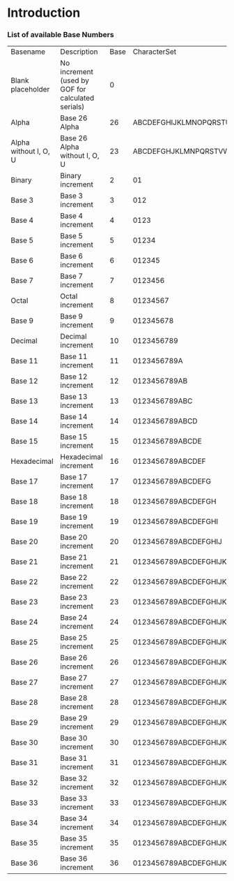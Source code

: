 # Introduction



### List of available Base Numbers


<table class="confluenceTable"><colgroup><col /> <col /> <col /> <col /> <col /> </colgroup><tbody><tr><td class="highlight confluenceTd">Basename</td><td class="highlight confluenceTd">Description</td><td class="highlight confluenceTd">Base</td><td class="highlight confluenceTd">CharacterSet</td><td class="highlight confluenceTd">Custom</td></tr><tr><td class="confluenceTd">Blank placeholder</td><td class="confluenceTd">No increment (used by GOF for calculated serials)</td><td class="confluenceTd">0</td><td class="confluenceTd"> </td><td class="confluenceTd">0</td></tr><tr><td class="confluenceTd">Alpha</td><td class="confluenceTd">Base 26 Alpha</td><td class="confluenceTd">26</td><td class="confluenceTd">ABCDEFGHIJKLMNOPQRSTUVWXYZ</td><td class="confluenceTd">1</td></tr><tr><td class="confluenceTd">Alpha without I, O, U</td><td class="confluenceTd">Base 26 Alpha without I, O, U</td><td class="confluenceTd">23</td><td class="confluenceTd">ABCDEFGHJKLMNPQRSTVWXYZ</td><td class="confluenceTd">1</td></tr><tr><td class="confluenceTd">Binary</td><td class="confluenceTd">Binary increment</td><td class="confluenceTd">2</td><td class="confluenceTd">01</td><td class="confluenceTd">0</td></tr><tr><td class="confluenceTd">Base 3</td><td class="confluenceTd">Base 3 increment</td><td class="confluenceTd">3</td><td class="confluenceTd">012</td><td class="confluenceTd">0</td></tr><tr><td class="confluenceTd">Base 4</td><td class="confluenceTd">Base 4 increment</td><td class="confluenceTd">4</td><td class="confluenceTd">0123</td><td class="confluenceTd">0</td></tr><tr><td class="confluenceTd">Base 5</td><td class="confluenceTd">Base 5 increment</td><td class="confluenceTd">5</td><td class="confluenceTd">01234</td><td class="confluenceTd">0</td></tr><tr><td class="confluenceTd">Base 6</td><td class="confluenceTd">Base 6 increment</td><td class="confluenceTd">6</td><td class="confluenceTd">012345</td><td class="confluenceTd">0</td></tr><tr><td class="confluenceTd">Base 7</td><td class="confluenceTd">Base 7 increment</td><td class="confluenceTd">7</td><td class="confluenceTd">0123456</td><td class="confluenceTd">0</td></tr><tr><td class="confluenceTd">Octal</td><td class="confluenceTd">Octal increment</td><td class="confluenceTd">8</td><td class="confluenceTd">01234567</td><td class="confluenceTd">0</td></tr><tr><td class="confluenceTd">Base 9</td><td class="confluenceTd">Base 9 increment</td><td class="confluenceTd">9</td><td class="confluenceTd">012345678</td><td class="confluenceTd">0</td></tr><tr><td class="confluenceTd">Decimal</td><td class="confluenceTd">Decimal increment</td><td class="confluenceTd">10</td><td class="confluenceTd">0123456789</td><td class="confluenceTd">0</td></tr><tr><td class="confluenceTd">Base 11</td><td class="confluenceTd">Base 11 increment</td><td class="confluenceTd">11</td><td class="confluenceTd">0123456789A</td><td class="confluenceTd">0</td></tr><tr><td class="confluenceTd">Base 12</td><td class="confluenceTd">Base 12 increment</td><td class="confluenceTd">12</td><td class="confluenceTd">0123456789AB</td><td class="confluenceTd">0</td></tr><tr><td class="confluenceTd">Base 13</td><td class="confluenceTd">Base 13 increment</td><td class="confluenceTd">13</td><td class="confluenceTd">0123456789ABC</td><td class="confluenceTd">0</td></tr><tr><td class="confluenceTd">Base 14</td><td class="confluenceTd">Base 14 increment</td><td class="confluenceTd">14</td><td class="confluenceTd">0123456789ABCD</td><td class="confluenceTd">0</td></tr><tr><td class="confluenceTd">Base 15</td><td class="confluenceTd">Base 15 increment</td><td class="confluenceTd">15</td><td class="confluenceTd">0123456789ABCDE</td><td class="confluenceTd">0</td></tr><tr><td class="confluenceTd">Hexadecimal</td><td class="confluenceTd">Hexadecimal increment</td><td class="confluenceTd">16</td><td class="confluenceTd">0123456789ABCDEF</td><td class="confluenceTd">0</td></tr><tr><td class="confluenceTd">Base 17</td><td class="confluenceTd">Base 17 increment</td><td class="confluenceTd">17</td><td class="confluenceTd">0123456789ABCDEFG</td><td class="confluenceTd">0</td></tr><tr><td class="confluenceTd">Base 18</td><td class="confluenceTd">Base 18 increment</td><td class="confluenceTd">18</td><td class="confluenceTd">0123456789ABCDEFGH</td><td class="confluenceTd">0</td></tr><tr><td class="confluenceTd">Base 19</td><td class="confluenceTd">Base 19 increment</td><td class="confluenceTd">19</td><td class="confluenceTd">0123456789ABCDEFGHI</td><td class="confluenceTd">0</td></tr><tr><td class="confluenceTd">Base 20</td><td class="confluenceTd">Base 20 increment</td><td class="confluenceTd">20</td><td class="confluenceTd">0123456789ABCDEFGHIJ</td><td class="confluenceTd">0</td></tr><tr><td class="confluenceTd">Base 21</td><td class="confluenceTd">Base 21 increment</td><td class="confluenceTd">21</td><td class="confluenceTd">0123456789ABCDEFGHIJK</td><td class="confluenceTd">0</td></tr><tr><td class="confluenceTd">Base 22</td><td class="confluenceTd">Base 22 increment</td><td class="confluenceTd">22</td><td class="confluenceTd">0123456789ABCDEFGHIJKL</td><td class="confluenceTd">0</td></tr><tr><td class="confluenceTd">Base 23</td><td class="confluenceTd">Base 23 increment</td><td class="confluenceTd">23</td><td class="confluenceTd">0123456789ABCDEFGHIJKLM</td><td class="confluenceTd">0</td></tr><tr><td class="confluenceTd">Base 24</td><td class="confluenceTd">Base 24 increment</td><td class="confluenceTd">24</td><td class="confluenceTd">0123456789ABCDEFGHIJKLMN</td><td class="confluenceTd">0</td></tr><tr><td class="confluenceTd">Base 25</td><td class="confluenceTd">Base 25 increment</td><td class="confluenceTd">25</td><td class="confluenceTd">0123456789ABCDEFGHIJKLMNO</td><td class="confluenceTd">0</td></tr><tr><td class="confluenceTd">Base 26</td><td class="confluenceTd">Base 26 increment</td><td class="confluenceTd">26</td><td class="confluenceTd">0123456789ABCDEFGHIJKLMNOP</td><td class="confluenceTd">0</td></tr><tr><td class="confluenceTd">Base 27</td><td class="confluenceTd">Base 27 increment</td><td class="confluenceTd">27</td><td class="confluenceTd">0123456789ABCDEFGHIJKLMNOPQ</td><td class="confluenceTd">0</td></tr><tr><td class="confluenceTd">Base 28</td><td class="confluenceTd">Base 28 increment</td><td class="confluenceTd">28</td><td class="confluenceTd">0123456789ABCDEFGHIJKLMNOPQR</td><td class="confluenceTd">0</td></tr><tr><td class="confluenceTd">Base 29</td><td class="confluenceTd">Base 29 increment</td><td class="confluenceTd">29</td><td class="confluenceTd">0123456789ABCDEFGHIJKLMNOPQRS</td><td class="confluenceTd">0</td></tr><tr><td class="confluenceTd">Base 30</td><td class="confluenceTd">Base 30 increment</td><td class="confluenceTd">30</td><td class="confluenceTd">0123456789ABCDEFGHIJKLMNOPQRST</td><td class="confluenceTd">0</td></tr><tr><td class="confluenceTd">Base 31</td><td class="confluenceTd">Base 31 increment</td><td class="confluenceTd">31</td><td class="confluenceTd">0123456789ABCDEFGHIJKLMNOPQRSTU</td><td class="confluenceTd">0</td></tr><tr><td class="confluenceTd">Base 32</td><td class="confluenceTd">Base 32 increment</td><td class="confluenceTd">32</td><td class="confluenceTd">0123456789ABCDEFGHIJKLMNOPQRSTUV</td><td class="confluenceTd">0</td></tr><tr><td class="confluenceTd">Base 33</td><td class="confluenceTd">Base 33 increment</td><td class="confluenceTd">33</td><td class="confluenceTd">0123456789ABCDEFGHIJKLMNOPQRSTUVW</td><td class="confluenceTd">0</td></tr><tr><td class="confluenceTd">Base 34</td><td class="confluenceTd">Base 34 increment</td><td class="confluenceTd">34</td><td class="confluenceTd">0123456789ABCDEFGHIJKLMNOPQRSTUVWX</td><td class="confluenceTd">0</td></tr><tr><td class="confluenceTd">Base 35</td><td class="confluenceTd">Base 35 increment</td><td class="confluenceTd">35</td><td class="confluenceTd">0123456789ABCDEFGHIJKLMNOPQRSTUVWXY</td><td class="confluenceTd">0</td></tr><tr><td class="confluenceTd">Base 36</td><td class="confluenceTd">Base 36 increment</td><td class="confluenceTd">36</td><td class="confluenceTd">0123456789ABCDEFGHIJKLMNOPQRSTUVWXYZ</td><td class="confluenceTd">0</td></tr></tbody></table>

